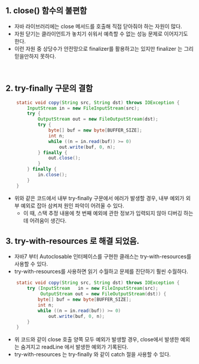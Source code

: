 ## 1. close() 함수의 불편함
- 자바 라이브러리에는 close 메서드를 호출해 직접 닫아줘야 하는 자원이 많다.
- 자원 닫기는 클라이언트가 놓치기 쉬워서 예측할 수 없는 성능 문제로 이어지기도 한다.
- 이런 자원 중 상당수가 안전망으로 finalizer를 활용하고는 있지만 finalizer 는 그리 믿을만하지 못하다.

<br>

## 2. try-finally 구문의 결함

```java
    static void copy(String src, String dst) throws IOException {
        InputStream in = new FileInputStream(src);
        try {
            OutputStream out = new FileOutputStream(dst);
            try {
                byte[] buf = new byte[BUFFER_SIZE];
                int n;
                while ((n = in.read(buf)) >= 0)
                    out.write(buf, 0, n);
            } finally {
                out.close();
            }
        } finally {
            in.close();
        }
    }
```

- 위와 같은 코드에서 내부 try-finally 구문에서 에러가 발생할 경우, 내부 예외가 외부 예외로 잡아 삼켜져 원인 파악이 어려울 수 있다.
    - 이 때, 스택 추정 내용에 첫 번째 예외에 관한 정보가 입력되지 않아 디버깅 하는데 어려움이 생긴다.

## 3. try-with-resources 로 해결 되었음.
- 자바7 부터 Autoclosable 인터페이스를 구현한 클래스는 try-with-resources를 사용할 수 있다.
- try-with-resources를 사용하면 읽기 수월하고 문제를 진단하기 훨씬 수월하다.

```java
    static void copy(String src, String dst) throws IOException {
        try (InputStream   in = new FileInputStream(src);
             OutputStream out = new FileOutputStream(dst)) {
            byte[] buf = new byte[BUFFER_SIZE];
            int n;
            while ((n = in.read(buf)) >= 0)
                out.write(buf, 0, n);
        }
    }
```
- 위 코드와 같이 close 호출 양쪽 모두 예외가 발생할 경우, close에서 발생한 예외는 숨겨지고 readLine 에서 발생한 예외가 기록된다.
- try-with-resources 는 try-finally 와 같이 catch 절을 사용할 수 있다.